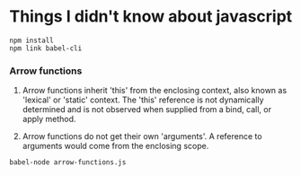 # Things I didn't know about javascript

```
npm install
npm link babel-cli
```

### Arrow functions

1. Arrow functions inherit 'this' from the enclosing context, also known as 'lexical' or 'static' context. The 'this' reference is not dynamically determined and is not observed when supplied from a bind, call, or apply method.

2. Arrow functions do not get their own 'arguments'. A reference to arguments would come from the enclosing scope.
```
babel-node arrow-functions.js
```
